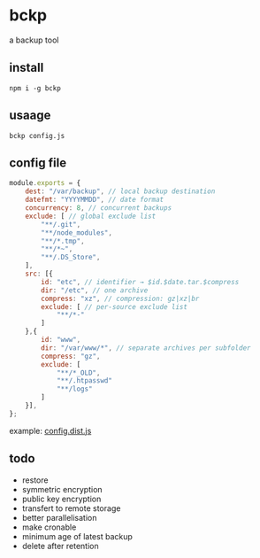 # bckp

a backup tool

## install

`npm i -g bckp`

## usaage

`bckp config.js`

## config file

``` javascript
module.exports = {
	dest: "/var/backup", // local backup destination
	datefmt: "YYYYMMDD", // date format
	concurrency: 8, // concurrent backups
	exclude: [ // global exclude list
		"**/.git",
		"**/node_modules",
		"**/*.tmp",
		"**/*~",
		"**/.DS_Store",
	],
	src: [{
		id: "etc", // identifier → $id.$date.tar.$compress
		dir: "/etc", // one archive
		compress: "xz", // compression: gz|xz|br
		exclude: [ // per-source exclude list
			"**/*-"
		]
	},{
		id: "www",
		dir: "/var/www/*", // separate archives per subfolder
		compress: "gz",
		exclude: [
			"**/*_OLD",
			"**/.htpasswd"
			"**/logs"
		]
	}],
};
```

example: [config.dist.js](./config.dist.js)

## todo

* restore
* symmetric encryption
* public key encryption
* transfert to remote storage
* better parallelisation
* make cronable
* minimum age of latest backup
* delete after retention
